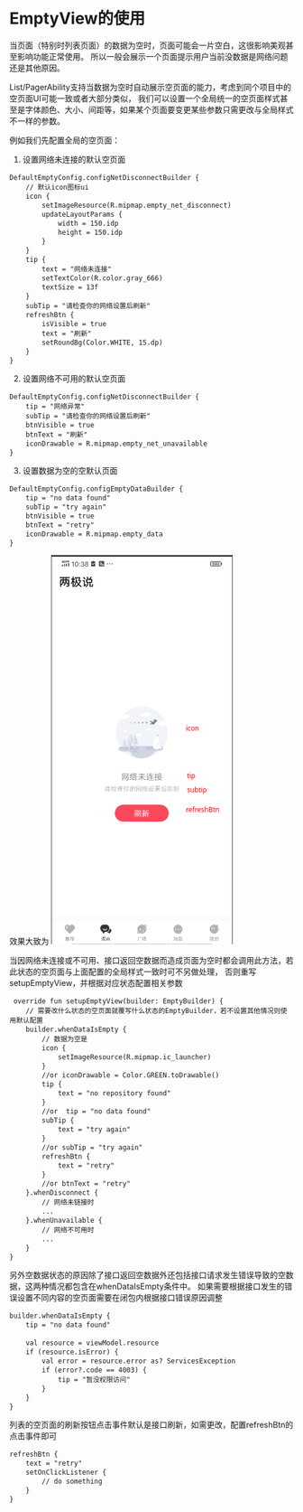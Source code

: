 # EmptyView的使用

当页面（特别时列表页面）的数据为空时，页面可能会一片空白，这很影响美观甚至影响功能正常使用。 所以一般会展示一个页面提示用户当前没数据是网络问题还是其他原因。

List/PagerAbility支持当数据为空时自动展示空页面的能力，考虑到同个项目中的空页面UI可能一致或者大部分类似，
我们可以设置一个全局统一的空页面样式甚至是字体颜色、大小、间距等，如果某个页面要变更某些参数只需更改与全局样式不一样的参数。

例如我们先配置全局的空页面：

1. 设置网络未连接的默认空页面

```
DefaultEmptyConfig.configNetDisconnectBuilder {
    // 默认icon图标ui
    icon {
        setImageResource(R.mipmap.empty_net_disconnect)
        updateLayoutParams {
            width = 150.idp
            height = 150.idp
        }
    }
    tip {
        text = "网络未连接"
        setTextColor(R.color.gray_666)
        textSize = 13f
    }
    subTip = "请检查你的网络设置后刷新"
    refreshBtn {
        isVisible = true
        text = "刷新"
        setRoundBg(Color.WHITE, 15.dp)
    }
}
```

2. 设置网络不可用的默认空页面

```
DefaultEmptyConfig.configNetDisconnectBuilder {
    tip = "网络异常"
    subTip = "请检查你的网络设置后刷新"
    btnVisible = true
    btnText = "刷新"
    iconDrawable = R.mipmap.empty_net_unavailable
}
```

3. 设置数据为空的空默认页面

```
DefaultEmptyConfig.configEmptyDataBuilder {
    tip = "no data found"
    subTip = "try again"
    btnVisible = true
    btnText = "retry"
    iconDrawable = R.mipmap.empty_data
}
```

效果大致为
![emptyView](emptyView.png)

当因网络未连接或不可用、接口返回空数据而造成页面为空时都会调用此方法，若此状态的空页面与上面配置的全局样式一致时可不另做处理， 否则重写setupEmptyView，并根据对应状态配置相关参数

```
 override fun setupEmptyView(builder: EmptyBuilder) {
    // 需要改什么状态的空页面就覆写什么状态的EmptyBuilder，若不设置其他情况则使用默认配置
    builder.whenDataIsEmpty {
        // 数据为空是
        icon {
            setImageResource(R.mipmap.ic_launcher)
        }
        //or iconDrawable = Color.GREEN.toDrawable()
        tip {
            text = "no repository found"
        }
        //or  tip = "no data found"
        subTip {
            text = "try again"
        }
        //or subTip = "try again"
        refreshBtn {
            text = "retry"
        }
        //or btnText = "retry"
    }.whenDisconnect {
        // 网络未链接时
        ...
    }.whenUnavailable {
        // 网络不可用时
        ...
    }
}
```

另外空数据状态的原因除了接口返回空数据外还包括接口请求发生错误导致的空数据，这两种情况都包含在whenDataIsEmpty条件中。
如果需要根据接口发生的错误设置不同内容的空页面需要在闭包内根据接口错误原因调整

```
builder.whenDataIsEmpty {
    tip = "no data found"

    val resource = viewModel.resource
    if (resource.isError) {
        val error = resource.error as? ServicesException
        if (error?.code == 4003) {
            tip = "暂没权限访问"
        }
    }
}
```

列表的空页面的刷新按钮点击事件默认是接口刷新，如需更改，配置refreshBtn的点击事件即可

```
refreshBtn {
    text = "retry"
    setOnClickListener {
        // do something
    }
}
```

